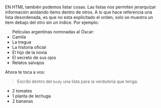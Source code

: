 EN HTML también podemos listar cosas. Las listas nos permiten jerarquizar información anidando items dentro de otros.
A lo que hace referencia una lista desordenada, es que no esta explicitado el orden, solo se muestra un item debajo del otro sin un índice. Por ejemplo:

<ul>Películas argentinas nominadas al Óscar:
  <li>Camila</li>
  <li>La tregua</li>
  <li>La historia oficial</li>
  <li>El hijo de la novia</li>
  <li>El secreto de sus ojos</li>
  <li>Relatos salvajos</li>
</ul>

Ahora te toca a vos:

> Escribí dentro del `body` una lista para la verdulería que tenga:
>
* 2 tomates
* 1 planta de lechuga
* 2 bananas